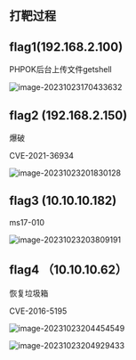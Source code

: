 ## 打靶过程

## flag1(192.168.2.100)

PHPOK后台上传文件getshell

![image-20231023170433632](C:\Users\绮洛\AppData\Roaming\Typora\typora-user-images\image-20231023170433632.png)

## flag2 (192.168.2.150)

爆破

CVE-2021-36934

![image-20231023201830128](C:\Users\绮洛\AppData\Roaming\Typora\typora-user-images\image-20231023201830128.png)

## flag3 (10.10.10.182)

ms17-010

![image-20231023203809191](C:\Users\绮洛\AppData\Roaming\Typora\typora-user-images\image-20231023203809191.png)

## flag4 （10.10.10.62）

恢复垃圾箱

CVE-2016-5195

![image-20231023204454549](C:\Users\绮洛\AppData\Roaming\Typora\typora-user-images\image-20231023204454549.png)



![image-20231023204929433](C:\Users\绮洛\AppData\Roaming\Typora\typora-user-images\image-20231023204929433.png)
